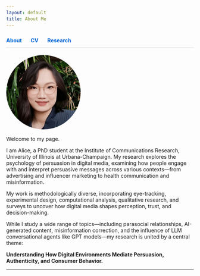 ```yaml
---
layout: default
title: About Me
---
```

<nav style="padding: 10px 0; border-bottom: 1px solid #ddd; margin-bottom: 20px;">
  <a href="/" style="margin-right: 20px; text-decoration: none; color: #0366d6; font-weight: bold;">About</a>
  <a href="/cv" style="margin-right: 20px; text-decoration: none; color: #0366d6; font-weight: bold;">CV</a>
  <a href="/research" style="text-decoration: none; color: #0366d6; font-weight: bold;">Research</a>
</nav>

<img src="/assets/avatar.jpg" width="200" style="border-radius: 100px;">

Welcome to my page.

I am Alice, a PhD student at the Institute of Communications Research, University of Illinois at Urbana-Champaign. My research explores the psychology of persuasion in digital media, examining how people engage with and interpret persuasive messages across various contexts—from advertising and influencer marketing to health communication and misinformation.

My work is methodologically diverse, incorporating eye-tracking, experimental design, computational analysis, qualitative research, and surveys to uncover how digital media shapes perception, trust, and decision-making. 

While I study a wide range of topics—including parasocial relationships, AI-generated content, misinformation correction, and the influence of LLM conversational agents like GPT models—my research is united by a central theme: 

**Understanding How Digital Environments Mediate Persuasion, Authenticity, and Consumer Behavior.**

---



